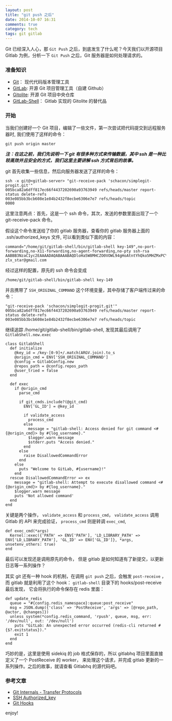 ```yaml
---
layout: post
title: "git push 之后"
date: 2014-10-07 16:31
comments: true
category: tech
tags: git gitlab
---
```



Git 已经深入人心，那 `Git Push` 之后，到底发生了什么呢？今天我们以开源项目 Gitlab 为例，分析一下 `Git Push` 之后，Git 服务器是如何处理请求的。

<!--more-->

### 准备知识

+ [Git](http://git-scm.com/)： 现代代码版本管理工具
+ [GitLab](https://github.com/gitlabhq/gitlabhq): 开源 Git 项目管理工具（自建 Github）
+ [Gitolite](https://github.com/sitaramc/gitolite): 开源 Git 项目中央仓库
+ [GitLab-Shell](https://github.com/gitlabhq/gitlab-shell)： Gitlab 实现的 Gitolite 的替代品


### 开始

当我们创建好一个 Git 项目，编辑了一些文件，第一次尝试把代码提交到远程服务器时, 我们使用了这样的命令：

`git push origin master`

***注：在这之前，我们先说明一下 git 有很多种方式来传输数据，其中 ssh 是一种比较高效并且安全的方式，我们这里主要讲解 ssh 方式背后的故事。***

git 首先收集一些信息，然后向服务器发送了这样的命令：

    ssh -x git@<gitlab-server> "git-receive-pack 'schacon/simplegit-progit.git'"
    005bca82a6dff817ec66f4437202690a93763949 refs/heads/master report-status delete-refs
    003e085bb3bcb608e1e84b2432f8ecbe6306e7e7 refs/heads/topic
    0000

这里注意两点：首先，这是一个 ssh 命令，其次，发送的参数里面出现了一个 git-receive-pack 命令。

假设这个命令发送给了你的 gitlab 服务器，查看你的 gitlab 服务器上面的 .ssh/authorized_keys 文件, 可以看到类似下面的内容：

    command="/home/git/gitlab-shell/bin/gitlab-shell key-149",no-port-forwarding,no-X11-forwarding,no-agent-forwarding,no-pty ssh-rsa AABBB3NzaC1yc2EAAAADAQABAAABAQDloHa5W8MHCZO0VOWL94gHoAtntYhQko5MHZMxPCYUQF1MhZs4TaEqUGldBK+NOhwY18or7QOylIGp7/mLN8XUza0IJqmKnb1NSTYYh2d4r/EmlT9rcsrrH/QEb8O+n4F8jt9Hk0LeaLsYF9aG+VxaybFIXiVA6sXMooUzK+RaEfjQAlsu+hTX1VDu3kZQJ5kQSUtBb1DyveFcsju6e3lSqB24GQqD13DR+GGopS3FuUoDT1UOUzvKowwzWPwQ6Ln+dUr+9LALp4ocj0BW2zCj2z08n8gIxF+4+5zMbQUS35TneW7il01/h7abTZWaAmCUY9++5QlguR+HifvPsssh zlx_star@gmail.com

经过这样的配置，原先的 ssh 命令会变成

    /home/git/gitlab-shell/bin/gitlab-shell key-149

并且携带了 `SSH_ORIGINAL_COMMAND` 这个环境变量，其中存储了客户端传过来的命令：

    "git-receive-pack 'schacon/simplegit-progit.git'"
    005bca82a6dff817ec66f4437202690a93763949 refs/heads/master report-status delete-refs
    003e085bb3bcb608e1e84b2432f8ecbe6306e7e7 refs/heads/topic

继续追踪 /home/git/gitlab-shell/bin/gitlab-shell, 发现其最后调用了 `GitlabShell.new.exec`

    class GitlabShell
      def initialize
        @key_id = /key-[0-9]+/.match(ARGV.join).to_s
        @origin_cmd = ENV['SSH_ORIGINAL_COMMAND']
        @config = GitlabConfig.new
        @repos_path = @config.repos_path
        @user_tried = false
      end

      def exec
        if @origin_cmd
          parse_cmd

          if git_cmds.include?(@git_cmd)
            ENV['GL_ID'] = @key_id

            if validate_access
              process_cmd
            else
              message = "gitlab-shell: Access denied for git command <#{@origin_cmd}> by #{log_username}."
              $logger.warn message
              $stderr.puts "Access denied."
            end
          else
            raise DisallowedCommandError
          end
        else
          puts "Welcome to GitLab, #{username}!"
        end
      rescue DisallowedCommandError => ex
        message = "gitlab-shell: Attempt to execute disallowed command <#{@origin_cmd}> by #{log_username}."
        $logger.warn message
        puts 'Not allowed command'
      end
    end

关键是两个操作， `validate_access` 和 `process_cmd`， `validate_access` 调用 Gitlab 的 API 来完成验证， `process_cmd` 则是转调 `exec_cmd`,

    def exec_cmd(*args)
      Kernel::exec({'PATH' => ENV['PATH'], 'LD_LIBRARY_PATH' => ENV['LD_LIBRARY_PATH'], 'GL_ID' => ENV['GL_ID']}, *args, unsetenv_others: true)
    end

最后可以发现还是调用原先的命令， 但是 gitlab 是如何知道有了新提交，以更新日志等一系列操作？

其实 git 还有一种 hook 的机制，在调用 `git push` 之后，会触发 `post-receive` ，而 gitlab 就是利用了这个 hook： `gitlab-shell` 目录下的 hooks/post-receive 最后发现， 它会将执行的命令保存在 redis 里面：

    def update_redis
      queue = "#{config.redis_namespace}:queue:post_receive"
      msg = JSON.dump({'class' => 'PostReceive', 'args' => [@repo_path, @actor, @changes]})
      unless system(*config.redis_command, 'rpush', queue, msg, err: '/dev/null', out: '/dev/null')
        puts "GitLab: An unexpected error occurred (redis-cli returned #{$?.exitstatus})."
        exit 1
      end
    end

巧妙的是，这里是使用 sidekiq 的 job 格式保存的，所以 gitlabhq 项目里面直接定义了一个 PostReceive 的 worker， 来处理这个请求，并完成 gitlab 更新的一系列操作。之后的故事，就请查看 Gitlabhq 的源代码吧。


### 参考文章

+ [Git Internals - Transfer Protocols](http://git-scm.com/book/en/Git-Internals-Transfer-Protocols)
+ [SSH Authorized_key](http://oreilly.com/catalog/sshtdg/chapter/ch08.html)
+ [Git Hooks](http://git-scm.com/book/en/Customizing-Git-Git-Hooks)

enjoy!
